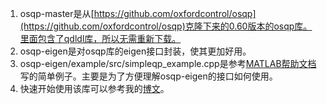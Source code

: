 1. osqp-master是从[https://github.com/oxfordcontrol/osqp](https://github.com/oxfordcontrol/osqp)克隆下来的0.60版本的osqp库。里面包含了qdldl库，所以无需重新下载。
2. osqp-eigen是对osqp库的eigen接口封装，使其更加好用。
3. osqp-eigen/example/src/simpleqp_example.cpp是参考[MATLAB帮助文档](https://ww2.mathworks.cn/help/optim/ug/quadprog.html?s_tid=srchtitle)写的简单例子。主要是为了方便理解osqp-eigen的接口如何使用。
4. 快速开始使用该库可以参考我的[博文]()。
